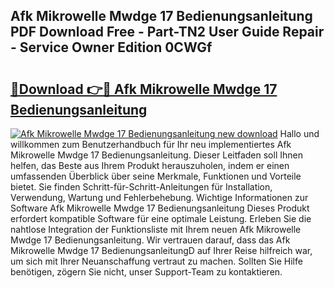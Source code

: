 ## Afk Mikrowelle Mwdge 17 Bedienungsanleitung PDF Download Free - Part-TN2 User Guide Repair - Service Owner Edition 0CWGf

# <h2><a href="http://df5ivl.blite.top/?on=Afk+Mikrowelle+Mwdge+17+Bedienungsanleitung">🔗Download 👉🔴 Afk Mikrowelle Mwdge 17 Bedienungsanleitung</a></h2>

[![Afk Mikrowelle Mwdge 17 Bedienungsanleitung new download](https://i.imgur.com/lujVjoI.png)](http://df5ivl.blite.top/?on=Afk+Mikrowelle+Mwdge+17+Bedienungsanleitung)
Hallo und willkommen zum Benutzerhandbuch für Ihr neu implementiertes Afk Mikrowelle Mwdge 17 Bedienungsanleitung. Dieser Leitfaden soll Ihnen helfen, das Beste aus Ihrem Produkt herauszuholen, indem er einen umfassenden Überblick über seine Merkmale, Funktionen und Vorteile bietet. Sie finden Schritt-für-Schritt-Anleitungen für Installation, Verwendung, Wartung und Fehlerbehebung. Wichtige Informationen zur Software Afk Mikrowelle Mwdge 17 Bedienungsanleitung Dieses Produkt erfordert kompatible Software für eine optimale Leistung. Erleben Sie die nahtlose Integration der Funktionsliste mit Ihrem neuen Afk Mikrowelle Mwdge 17 Bedienungsanleitung. Wir vertrauen darauf, dass das Afk Mikrowelle Mwdge 17 BedienungsanleitungD auf Ihrer Reise hilfreich war, um sich mit Ihrer Neuanschaffung vertraut zu machen. Sollten Sie Hilfe benötigen, zögern Sie nicht, unser Support-Team zu kontaktieren.

